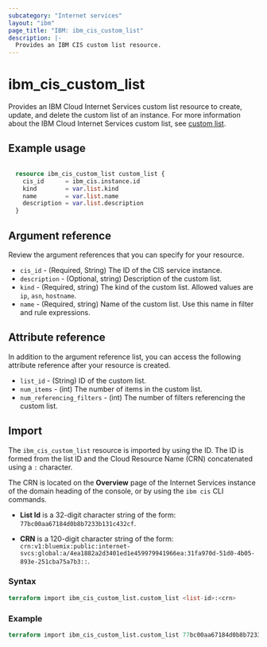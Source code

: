 ```yaml
---
subcategory: "Internet services"
layout: "ibm"
page_title: "IBM: ibm_cis_custom_list"
description: |-
  Provides an IBM CIS custom list resource.
---
```


# ibm_cis_custom_list

Provides an IBM Cloud Internet Services custom list resource to create, update, and delete the custom list of an instance. For more information about the IBM Cloud Internet Services custom list, see [custom list](https://cloud.ibm.com/docs/cis).

## Example usage

```terraform

  resource ibm_cis_custom_list custom_list {
    cis_id      = ibm_cis.instance.id
    kind        = var.list.kind
    name        = var.list.name
    description = var.list.description
  }

```

## Argument reference

Review the argument references that you can specify for your resource.

- `cis_id` - (Required, String) The ID of the CIS service instance.
- `description` - (Optional, string) Description of the custom list.
- `kind` - (Required, string) The kind of the custom list. Allowed values are `ip`, `asn`, `hostname`.
- `name` - (Required, string) Name of the custom list. Use this name in filter and rule expressions.

## Attribute reference

In addition to the argument reference list, you can access the following attribute reference after your resource is created.

- `list_id` - (String) ID of the custom list.
- `num_items` - (int) The number of items in the custom list.
- `num_referencing_filters` - (int) The number of filters referencing the custom list.

## Import

The `ibm_cis_custom_list` resource is imported by using the ID. The ID is formed from the list ID and the Cloud Resource Name (CRN) concatenated using a `:` character.

The CRN is located on the **Overview** page of the Internet Services instance of the domain heading of the console, or by using the `ibm cis` CLI commands.

- **List Id** is a 32-digit character string of the form: `77bc00aa67184d0b8b7233b131c432cf`.

- **CRN** is a 120-digit character string of the form: `crn:v1:bluemix:public:internet-svcs:global:a/4ea1882a2d3401ed1e459979941966ea:31fa970d-51d0-4b05-893e-251cba75a7b3::`.

### Syntax

``` terraform
terraform import ibm_cis_custom_list.custom_list <list-id>:<crn>
```

### Example

``` terraform
terraform import ibm_cis_custom_list.custom_list 77bc00aa67184d0b8b7233b131c432cf:crn:v1:staging:public:internet-svcs-ci:global:a/01652b251c3ae2787110a995d8db0135:1a9174b6-0106-417a-844b-c8eb43a72f63::
```
